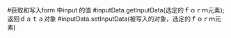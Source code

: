 #获取和写入form 中input 的值
#inputData.getInputData(选定的ｆｏｒｍ元素);返回ｄａｔａ对象
#inputData.setInputData(被写入的对象，选定的ｆｏｒｍ元素)